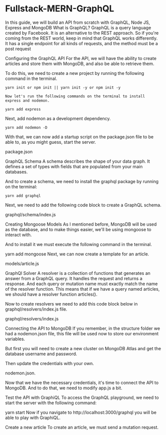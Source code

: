 # Fullstack-MERN-GraphQL
In this guide, we will build an API from scratch with GraphQL, Node JS, Express and MongoDB
What is GraphQL?
GraphQL is a query language created by Facebook. It is an alternative to the REST approach. So if you're coming from the REST world, keep in mind that GraphQL works differently. It has a single endpoint for all kinds of requests, and the method must be a post request

Configuring the GraphQL API
For the API, we will have the ability to create articles and store them with MongoDB, and also be able to retrieve them.

To do this, we need to create a new project by running the following command in the terminal.

    yarn init or npm init || yarn init -y or npm init -y

    Now let's run the following commands on the terminal to install express and nodemon.

    yarn add express
Next, add nodemon as a development dependency.

    yarn add nodemon -D
With that, we can now add a startup script on the package.json file to be able to, as you might guess, start the server.

package.json

GraphQL Schema
A schema describes the shape of your data graph. It defines a set of types with fields that are populated from your main databases.

And to create a schema, we need to install the graphql package by running on the terminal:

    yarn add graphql
Next, we need to add the following code block to create a GraphQL schema.

graphql/schema/index.js

Creating Mongoose Models
As I mentioned before, MongoDB will be used as the database, and to make things easier, we'll be using mongoose to interact with.

And to install it we must execute the following command in the terminal.

  yarn add mongoose
Next, we can now create a template for an article.

models/article.js

GraphQl Solver
A resolver is a collection of functions that generates an answer from a GraphQL query. It handles the request and returns a response. And each query or mutation name must exactly match the name of the resolver function. This means that if we have a query named articles, we should have a resolver function articles().

Now to create resolvers we need to add this code block below in graphql/resolvers/index.js file.

graphql/resolvers/index.js

Connecting the API to MongoDB
If you remember, in the structure folder we had a nodemon.json file, this file will be used now to store our environment variables.

But first you will need to create a new cluster on MongoDB Atlas and get the database username and password.

Then update the credentials with your own.

nodemon.json.

Now that we have the necessary credentials, it's time to connect the API to MongoDB. And to do that, we need to modify app.js a bit.

Test the API with GraphiQL
To access the GraphQL playground, we need to start the server with the following command:

  yarn start
Now if you navigate to http://localhost:3000/graphql you will be able to play with GraphiQL.

Create a new article
To create an article, we must send a mutation request.